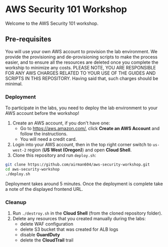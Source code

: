 # AWS Security 101 Workshop

Welcome to the AWS Security 101 workshop.

## Pre-requisites

You will use your own AWS account to provision the lab environment. We provide
the provisioning and de-provisioning scripts to make the process easier, and
to ensure all the resources are deleted once you complete the workship to
minimize any costs. PLEASE NOTE, YOU ARE RESPONSIBLE FOR ANY AWS CHARGES RELATED
TO YOUR USE OF THE GUIDES AND SCRIPTS IN THIS REPOSITORY. Having said that, such
charges should be minimal.

### Deployment

To participate in the labs, you need to deploy the lab environment to your AWS account
before the workshop!

1. Create an AWS account, if you don't have one:
    * Go to <https://aws.amazon.com/>, click **Create an AWS Account** and follow the instructions.
    * You will need a credit card.
2. Login into your AWS account, then in the top right corner switch to `us-west-2` region
   (**US West (Oregon)**) and open **Cloud Shell**.
3. Clone this repository and run `deploy.sh`:
```bash
git clone https://github.com/airman604/aws-security-workshop.git
cd aws-security-workshop
./deploy.sh
```

Deployment takes around 5 minutes. Once the deployment is complete take a note of the displayed frontend URL.

### Cleanup

1. Run `./destroy.sh` in the **Cloud Shell** (from the cloned repository folder).
2. Delete any resources that you created manually during the labs:
    * delete WAF configuration
    * delete S3 bucket that was created for ALB logs
    * disable **GuardDuty**
    * delete the **CloudTrail** trail
